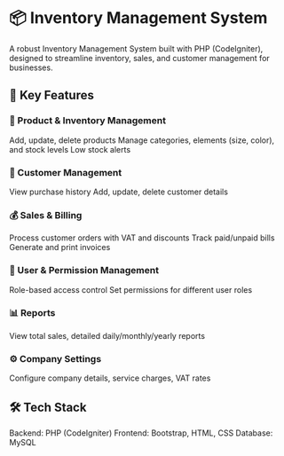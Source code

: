 # 📦 Inventory Management System
A robust Inventory Management System built with PHP (CodeIgniter), designed to streamline inventory, sales, and customer management for businesses.

## 🚀 Key Features
### 🛒 Product & Inventory Management

Add, update, delete products
Manage categories, elements (size, color), and stock levels
Low stock alerts
### 👥 Customer Management

View purchase history
Add, update, delete customer details
### 💰 Sales & Billing

Process customer orders with VAT and discounts
Track paid/unpaid bills
Generate and print invoices
### 🔐 User & Permission Management

Role-based access control
Set permissions for different user roles
### 📊 Reports

View total sales, detailed daily/monthly/yearly reports
### ⚙️ Company Settings

Configure company details, service charges, VAT rates
## 🛠️ Tech Stack
Backend: PHP (CodeIgniter)
Frontend: Bootstrap, HTML, CSS
Database: MySQL
